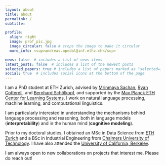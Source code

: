```yaml
---
layout: about
title: about
permalink: /
subtitle: 

profile:
  align: right
  image: prof_pic.jpg
  image_circular: false # crops the image to make it circular
  more_info: <sup>andreas.opedal@inf.ethz.ch</sup>

news: false  # includes a list of news items
latest_posts: false  # includes a list of the newest posts
selected_papers: true # includes a list of papers marked as "selected={true}"
social: true  # includes social icons at the bottom of the page
---
```


I am a PhD student at ETH Zurich, advised by [Mrinmaya Sachan](https://www.mrinmaya.io/), [Ryan Cotterell](https://rycolab.io/), and [Bernhard Schölkopf](https://is.mpg.de/~bs), and supported by the [Max Planck ETH Center for Learning Systems](https://learning-systems.org/). I work on natural language processing, machine learning, and computational linguistics.

I am particularly interested in understanding the mechanisms behind language processing and reasoning, both in language models (**interpretability**) and in the human mind (**cognitive modeling**). 

Prior to my doctoral studies, I obtained an MSc in Data Science from [ETH Zurich](https://ethz.ch/en.html) and a BSc in Industrial Engineering from [Chalmers University of Technology](https://www.chalmers.se/en/). I have also attended the [University of California, Berkeley](https://www.berkeley.edu/).

I am always open to new collaborations on projects that interest me. Please do reach out!